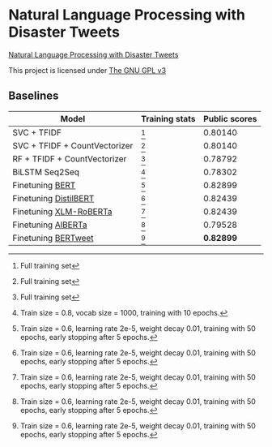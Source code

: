 # Natural Language Processing with Disaster Tweets
[Natural Language Processing with Disaster Tweets](https://www.kaggle.com/competitions/nlp-getting-started)

This project is licensed under [The GNU GPL v3](LICENSE)

## Baselines

| Model                                                                   | Training stats | Public scores |
| ----------------------------------------------------------------------- | -------------- | ------------- |
| SVC + TFIDF                                                             | [^3]           | 0.80140       |
| SVC + TFIDF + CountVectorizer                                           | [^3]           | 0.80140       |
| RF + TFIDF + CountVectorizer                                            | [^3]           | 0.78792       |
| BiLSTM Seq2Seq                                                          | [^1]           | 0.78302       |
| Finetuning [BERT](https://huggingface.co/bert-base-uncased)             | [^2]           | 0.82899       |
| Finetuning [DistilBERT](https://huggingface.co/distilbert-base-uncased) | [^2]           | 0.82439       |
| Finetuning [XLM-RoBERTa](https://huggingface.co/xlm-roberta-base)       | [^2]           | 0.82439       |
| Finetuning [AlBERTa](https://huggingface.co/albert-base-v2)             | [^2]           | 0.79528       |
| Finetuning [BERTweet](https://huggingface.co/vinai/bertweet-large)      | [^2]           | **0.82899**   |

[^1]: Train size = 0.8, vocab size = 1000, training with 10 epochs.
[^2]: Train size = 0.6, learning rate 2e-5, weight decay 0.01, training with 50 epochs, early stopping after 5 epochs.
[^3]: Full training set

